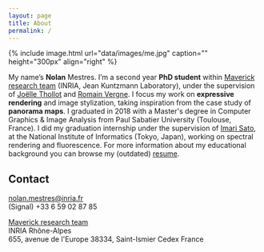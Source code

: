 ```yaml
---
layout: page
title: About
permalink: /
---
```


{% include image.html url="data/images/me.jpg" caption="" height="300px" align="right" %}

My name’s **Nolan** Mestres. I’m a second year **PhD student** within [Maverick research team] (INRIA, Jean Kuntzmann Laboratory), under the supervision of [Joëlle Thollot] and [Romain Vergne]. I focus my work on **expressive rendering** and image stylization, taking inspiration from the case study of **panorama maps**.
I graduated in 2018 with a Master's degree in Computer Graphics & Image Analysis from Paul Sabatier University (Toulouse, France). I did my graduation internship under the supervision of [Imari Sato], at the National Institute of Informatics (Tokyo, Japan), working on spectral rendering and fluorescence. For more information about my educational background you can browse my (outdated) [resume].  

## Contact

[nolan.mestres@inria.fr]  
(Signal) +33 6 59 02 87 85

[Maverick research team]  
INRIA Rhône-Alpes  
655, avenue de l'Europe 38334, Saint-Ismier Cedex France  

[nolan.mestres@inria.fr]: mailto:nolan.mestres@inria.fr
[Maverick research team]: https://maverick.inria.fr/
[Joëlle Thollot]: https://maverick.inria.fr/~Joelle.Thollot/
[Romain Vergne]: https://maverick.inria.fr/~Romain.Vergne/blog/
[Imari Sato]: https://research.nii.ac.jp/~imarik/
[resume]: ./data/nolan_mestres-resume.pdf
